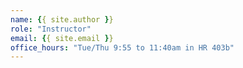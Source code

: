 ```yaml
---
name: {{ site.author }}
role: "Instructor"
email: {{ site.email }}
office_hours: "Tue/Thu 9:55 to 11:40am in HR 403b"
---
```

